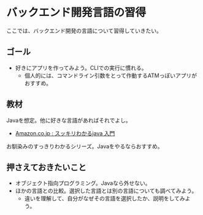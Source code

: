 # バックエンド開発言語の習得

ここでは、バックエンド開発の言語について習得していきたい。

## ゴール

- 好きにアプリを作ってみよう。CLIでの実行に慣れる。
  - 個人的には、コマンドライン引数をとって作動するATMっぽいアプリがおすすめ。

## 教材

Javaを想定。他に好きな言語があればそれでよし。

* [Amazon\.co\.jp : スッキリわかるjava 入門](https://www.amazon.co.jp/s?k=%E3%82%B9%E3%83%83%E3%82%AD%E3%83%AA%E3%82%8F%E3%81%8B%E3%82%8Bjava+%E5%85%A5%E9%96%80&adgrpid=138332583016&gclid=Cj0KCQjwlN6wBhCcARIsAKZvD5g1wbVhltpxwxAy8bHQf47Z8RTPOWh0Qd9pxbSlQkPaWMGPOW3Yc_EaAh-hEALw_wcB&hvadid=678984297981&hvdev=c&hvlocphy=1009129&hvnetw=g&hvqmt=e&hvrand=12292640660042253799&hvtargid=kwd-1704301839724&hydadcr=27267_14738570&jp-ad-ap=0&tag=googhydr-22&ref=pd_sl_47ycvfu7ov_e)


お馴染みのすっきりわかるシリーズ。Javaをやるならおすすめ。

## 押さえておきたいこと

- オブジェクト指向プログラミング。Javaなら外せない。
- ほかの言語との比較。選択した言語とは別の言語についても調べてみよう。
  - 違いを理解して、自分がなぜその言語を選択したか、説明をしてみよう。